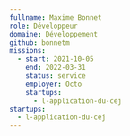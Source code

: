 ```yaml
---
fullname: Maxime Bonnet
role: Développeur
domaine: Développement
github: bonnetm
missions:
  - start: 2021-10-05
    end: 2022-03-31
    status: service
    employer: Octo
    startups:
      - l-application-du-cej
startups:
  - l-application-du-cej
---
```

